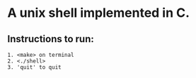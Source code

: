 # A unix shell implemented in C.

## Instructions to run:

    1. <make> on terminal
    2. <./shell>
    3. 'quit' to quit